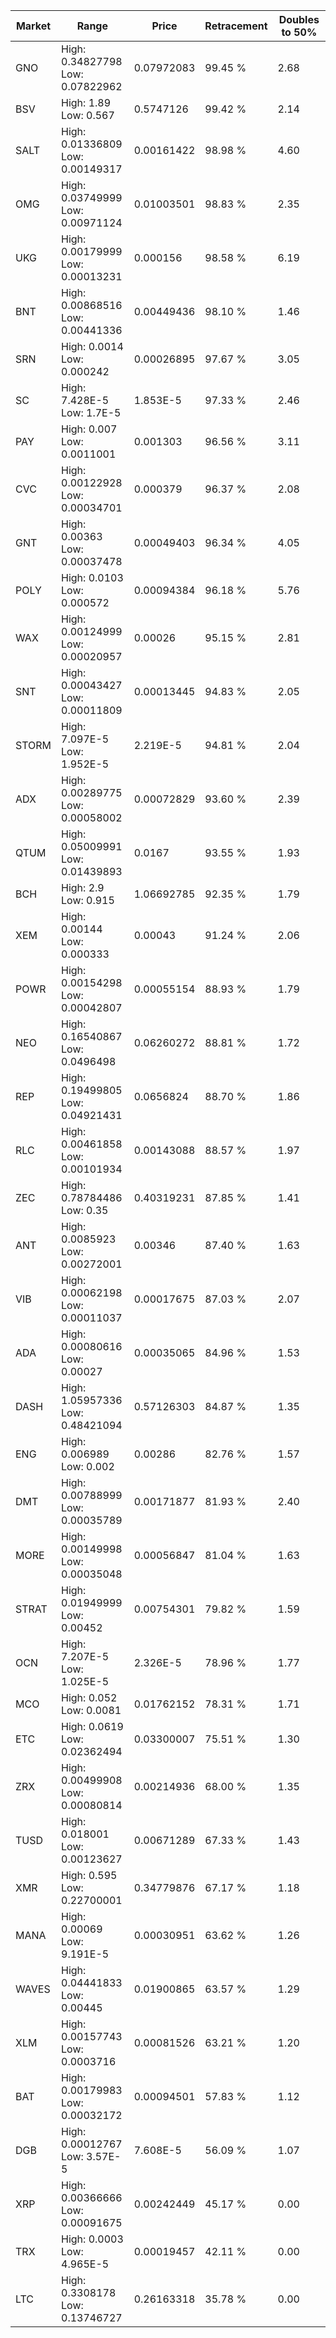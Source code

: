 | Market | Range | Price| Retracement | Doubles to 50% |
| --- | --- | --- | --- | --- |
| GNO | High: 0.34827798<br />Low: 0.07822962 | 0.07972083 | 99.45 % | 2.68 |
| BSV | High: 1.89<br />Low: 0.567 | 0.5747126 | 99.42 % | 2.14 |
| SALT | High: 0.01336809<br />Low: 0.00149317 | 0.00161422 | 98.98 % | 4.60 |
| OMG | High: 0.03749999<br />Low: 0.00971124 | 0.01003501 | 98.83 % | 2.35 |
| UKG | High: 0.00179999<br />Low: 0.00013231 | 0.000156 | 98.58 % | 6.19 |
| BNT | High: 0.00868516<br />Low: 0.00441336 | 0.00449436 | 98.10 % | 1.46 |
| SRN | High: 0.0014<br />Low: 0.000242 | 0.00026895 | 97.67 % | 3.05 |
| SC | High: 7.428E-5<br />Low: 1.7E-5 | 1.853E-5 | 97.33 % | 2.46 |
| PAY | High: 0.007<br />Low: 0.0011001 | 0.001303 | 96.56 % | 3.11 |
| CVC | High: 0.00122928<br />Low: 0.00034701 | 0.000379 | 96.37 % | 2.08 |
| GNT | High: 0.00363<br />Low: 0.00037478 | 0.00049403 | 96.34 % | 4.05 |
| POLY | High: 0.0103<br />Low: 0.000572 | 0.00094384 | 96.18 % | 5.76 |
| WAX | High: 0.00124999<br />Low: 0.00020957 | 0.00026 | 95.15 % | 2.81 |
| SNT | High: 0.00043427<br />Low: 0.00011809 | 0.00013445 | 94.83 % | 2.05 |
| STORM | High: 7.097E-5<br />Low: 1.952E-5 | 2.219E-5 | 94.81 % | 2.04 |
| ADX | High: 0.00289775<br />Low: 0.00058002 | 0.00072829 | 93.60 % | 2.39 |
| QTUM | High: 0.05009991<br />Low: 0.01439893 | 0.0167 | 93.55 % | 1.93 |
| BCH | High: 2.9<br />Low: 0.915 | 1.06692785 | 92.35 % | 1.79 |
| XEM | High: 0.00144<br />Low: 0.000333 | 0.00043 | 91.24 % | 2.06 |
| POWR | High: 0.00154298<br />Low: 0.00042807 | 0.00055154 | 88.93 % | 1.79 |
| NEO | High: 0.16540867<br />Low: 0.0496498 | 0.06260272 | 88.81 % | 1.72 |
| REP | High: 0.19499805<br />Low: 0.04921431 | 0.0656824 | 88.70 % | 1.86 |
| RLC | High: 0.00461858<br />Low: 0.00101934 | 0.00143088 | 88.57 % | 1.97 |
| ZEC | High: 0.78784486<br />Low: 0.35 | 0.40319231 | 87.85 % | 1.41 |
| ANT | High: 0.0085923<br />Low: 0.00272001 | 0.00346 | 87.40 % | 1.63 |
| VIB | High: 0.00062198<br />Low: 0.00011037 | 0.00017675 | 87.03 % | 2.07 |
| ADA | High: 0.00080616<br />Low: 0.00027 | 0.00035065 | 84.96 % | 1.53 |
| DASH | High: 1.05957336<br />Low: 0.48421094 | 0.57126303 | 84.87 % | 1.35 |
| ENG | High: 0.006989<br />Low: 0.002 | 0.00286 | 82.76 % | 1.57 |
| DMT | High: 0.00788999<br />Low: 0.00035789 | 0.00171877 | 81.93 % | 2.40 |
| MORE | High: 0.00149998<br />Low: 0.00035048 | 0.00056847 | 81.04 % | 1.63 |
| STRAT | High: 0.01949999<br />Low: 0.00452 | 0.00754301 | 79.82 % | 1.59 |
| OCN | High: 7.207E-5<br />Low: 1.025E-5 | 2.326E-5 | 78.96 % | 1.77 |
| MCO | High: 0.052<br />Low: 0.0081 | 0.01762152 | 78.31 % | 1.71 |
| ETC | High: 0.0619<br />Low: 0.02362494 | 0.03300007 | 75.51 % | 1.30 |
| ZRX | High: 0.00499908<br />Low: 0.00080814 | 0.00214936 | 68.00 % | 1.35 |
| TUSD | High: 0.018001<br />Low: 0.00123627 | 0.00671289 | 67.33 % | 1.43 |
| XMR | High: 0.595<br />Low: 0.22700001 | 0.34779876 | 67.17 % | 1.18 |
| MANA | High: 0.00069<br />Low: 9.191E-5 | 0.00030951 | 63.62 % | 1.26 |
| WAVES | High: 0.04441833<br />Low: 0.00445 | 0.01900865 | 63.57 % | 1.29 |
| XLM | High: 0.00157743<br />Low: 0.0003716 | 0.00081526 | 63.21 % | 1.20 |
| BAT | High: 0.00179983<br />Low: 0.00032172 | 0.00094501 | 57.83 % | 1.12 |
| DGB | High: 0.00012767<br />Low: 3.57E-5 | 7.608E-5 | 56.09 % | 1.07 |
| XRP | High: 0.00366666<br />Low: 0.00091675 | 0.00242449 | 45.17 % | 0.00 |
| TRX | High: 0.0003<br />Low: 4.965E-5 | 0.00019457 | 42.11 % | 0.00 |
| LTC | High: 0.3308178<br />Low: 0.13746727 | 0.26163318 | 35.78 % | 0.00 |
